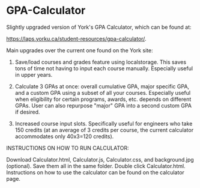 # GPA-Calculator
Slightly upgraded version of York's GPA Calculator, which can be found at:

https://laps.yorku.ca/student-resources/gpa-calculator/.

Main upgrades over the current one found on the York site:

1. Save/load courses and grades feature using localstorage. This saves tons of time not having to input each course manually. Especially useful in upper years.

2. Calculate 3 GPAs at once: overall cumulative GPA, major specific GPA, and a custom GPA using a subset of all your courses. Especially useful when eligibility for certain programs, awards, etc. depends on different GPAs. User can also repurpose "major" GPA into a second custom GPA if desired.

3. Increased course input slots. Specifically useful for engineers who take 150 credits (at an average of 3 credits per course, the current calculator accommodates only 40x3=120 credits). 

INSTRUCTIONS ON HOW TO RUN CALCULATOR:

Download Calculator.html, Calculator.js, Calculator.css, and background.jpg (optional). Save them all in the same folder. Double click Calculator.html. Instructions on how to use the calculator can be found on the calculator page. 

